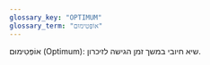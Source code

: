 ```yaml
---
glossary_key: "OPTIMUM"
glossary_term: "אוֹפְּטִימוּם"
---
```


אוֹפְּטִימוּם (Optimum): שיא חיובי במשך זמן הגישה לזיכרון.

